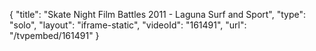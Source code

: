 {
    "title": "Skate Night Film Battles 2011 - Laguna Surf and Sport",
    "type": "solo",
    "layout": "iframe-static",
    "videoId": "161491",
    "url": "\/tvpembed\/161491"
}